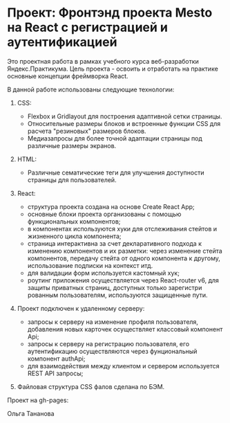 # Проект: Фронтэнд проекта Mesto на React c регистрацией и аутентификацией

Это проектная работа в рамках учебного курса веб-разработки Яндекс.Практикума.
Цель проекта - освоить и отработать на практике основные концепции фреймворка React.

В данной работе использованы следующие технологии:

1. CSS:
    - Flexbox и Gridlayout для построения адаптивной сетки страницы.
    - Относительные размеры блоков и встроенные функции CSS для расчета "резиновых" размеров блоков.
    - Медиазапросы для более точной адаптации страницы под различные размеры экранов.

2. HTML:
    - Различные сематические теги для улучшения доступности страницы для пользователей.

3. React:
   - структура проекта создана на основе Create React App;
   - основные блоки проекта организованы с помощью функциональных компонентов;
   - в компонентах используются хуки для отслеживания стейтов и жизненного цикла компонента;
   - страница интерактивна за счет декларативного подхода к изменению компонентов и их разметки:
   через изменение стейта компонентов, передачу стейта от одного компонента к другому, 
   использование подписки на контекст итд.
   - для валидации форм используется кастомный хук;
   - роутинг приложения осуществляется через React-router v6, для защиты приватных страниц, доступных только зарегистри
      рованным пользователям, используются защищенные пути.
   
4. Проект подключен к удаленному серверу:
   - запросы к серверу на изменение профиля пользователя, добавления новых карточек осуществляет классовый компонент Api;
   - запросы к серверу на регистрацию пользователя, его аутентификацию осуществляются через фунциональный компонент authApi;
   - для взаимодействия между клиентом и сервером используется REST API запросы;

5. Файловая структура CSS фалов сделана по БЭМ.

Проект на gh-pages: 



Ольга Тананова
